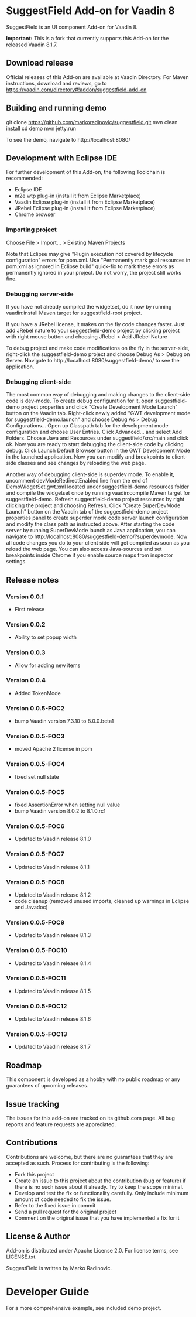 # SuggestField Add-on for Vaadin 8

SuggestField is an UI component Add-on for Vaadin 8.

**Important:** This is a fork that currently supports this Add-on for the released Vaadin 8.1.7.

## Download release

Official releases of this Add-on are available at Vaadin Directory. For Maven instructions, download and reviews, go to https://vaadin.com/directory#!addon/suggestfield-add-on

## Building and running demo

git clone https://github.com/markoradinovic/suggestfield.git
mvn clean install
cd demo
mvn jetty:run

To see the demo, navigate to http://localhost:8080/

## Development with Eclipse IDE

For further development of this Add-on, the following Toolchain is recommended:
- Eclipse IDE
- m2e wtp plug-in (install it from Eclipse Marketplace)
- Vaadin Eclipse plug-in (install it from Eclipse Marketplace)
- JRebel Eclipse plug-in (install it from Eclipse Marketplace)
- Chrome browser

### Importing project

Choose File > Import... > Existing Maven Projects

Note that Eclipse may give "Plugin execution not covered by lifecycle configuration" errors for pom.xml. Use "Permanently mark goal resources in pom.xml as ignored in Eclipse build" quick-fix to mark these errors as permanently ignored in your project. Do not worry, the project still works fine. 

### Debugging server-side

If you have not already compiled the widgetset, do it now by running vaadin:install Maven target for suggestfield-root project.

If you have a JRebel license, it makes on the fly code changes faster. Just add JRebel nature to your suggestfield-demo project by clicking project with right mouse button and choosing JRebel > Add JRebel Nature

To debug project and make code modifications on the fly in the server-side, right-click the suggestfield-demo project and choose Debug As > Debug on Server. Navigate to http://localhost:8080/suggestfield-demo/ to see the application.

### Debugging client-side

The most common way of debugging and making changes to the client-side code is dev-mode. To create debug configuration for it, open suggestfield-demo project properties and click "Create Development Mode Launch" button on the Vaadin tab. Right-click newly added "GWT development mode for suggestfield-demo.launch" and choose Debug As > Debug Configurations... Open up Classpath tab for the development mode configuration and choose User Entries. Click Advanced... and select Add Folders. Choose Java and Resources under suggestfield/src/main and click ok. Now you are ready to start debugging the client-side code by clicking debug. Click Launch Default Browser button in the GWT Development Mode in the launched application. Now you can modify and breakpoints to client-side classes and see changes by reloading the web page. 

Another way of debugging client-side is superdev mode. To enable it, uncomment devModeRedirectEnabled line from the end of DemoWidgetSet.gwt.xml located under suggestfield-demo resources folder and compile the widgetset once by running vaadin:compile Maven target for suggestfield-demo. Refresh suggestfield-demo project resources by right clicking the project and choosing Refresh. Click "Create SuperDevMode Launch" button on the Vaadin tab of the suggestfield-demo project properties panel to create superder mode code server launch configuration and modify the class path as instructed above. After starting the code server by running SuperDevMode launch as Java application, you can navigate to http://localhost:8080/suggestfield-demo/?superdevmode. Now all code changes you do to your client side will get compiled as soon as you reload the web page. You can also access Java-sources and set breakpoints inside Chrome if you enable source maps from inspector settings. 

 
## Release notes

### Version 0.0.1
- First release

### Version 0.0.2
- Ability to set popup width

### Version 0.0.3
- Allow for adding new items 

### Version 0.0.4
- Added TokenMode

### Version 0.0.5-FOC2
- bump Vaadin version 7.3.10 to 8.0.0.beta1

### Version 0.0.5-FOC3
- moved Apache 2 license in pom

### Version 0.0.5-FOC4
- fixed set null state

### Version 0.0.5-FOC5
- fixed AssertionError when setting null value
- bump Vaadin version 8.0.2 to 8.1.0.rc1

### Version 0.0.5-FOC6
- Updated to Vaadin release 8.1.0

### Version 0.0.5-FOC7
- Updated to Vaadin release 8.1.1

### Version 0.0.5-FOC8
- Updated to Vaadin release 8.1.2
- code cleanup (removed unused imports, cleaned up warnings in Eclipse and Javadoc)

### Version 0.0.5-FOC9
- Updated to Vaadin release 8.1.3

### Version 0.0.5-FOC10
- Updated to Vaadin release 8.1.4

### Version 0.0.5-FOC11
- Updated to Vaadin release 8.1.5

### Version 0.0.5-FOC12
- Updated to Vaadin release 8.1.6

### Version 0.0.5-FOC13
- Updated to Vaadin release 8.1.7


## Roadmap

This component is developed as a hobby with no public roadmap or any guarantees of upcoming releases.

## Issue tracking

The issues for this add-on are tracked on its github.com page. All bug reports and feature requests are appreciated. 

## Contributions

Contributions are welcome, but there are no guarantees that they are accepted as such. Process for contributing is the following:
- Fork this project
- Create an issue to this project about the contribution (bug or feature) if there is no such issue about it already. Try to keep the scope minimal.
- Develop and test the fix or functionality carefully. Only include minimum amount of code needed to fix the issue.
- Refer to the fixed issue in commit
- Send a pull request for the original project
- Comment on the original issue that you have implemented a fix for it

## License & Author

Add-on is distributed under Apache License 2.0. For license terms, see LICENSE.txt.

SuggestField is written by Marko Radinovic.

# Developer Guide

For a more comprehensive example, see included demo project.
